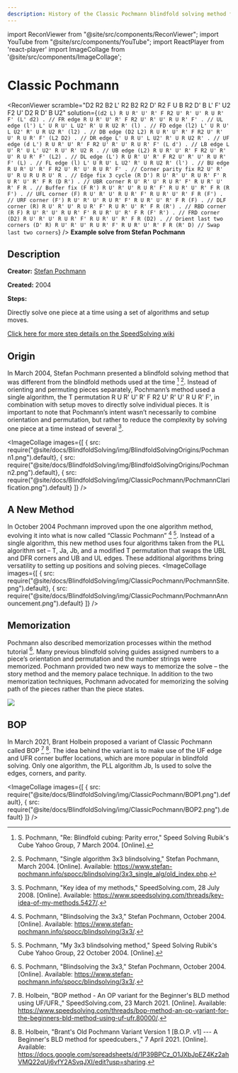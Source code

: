```yaml
---
description: History of the Classic Pochmann blindfold solving method for the Rubik's Cube.
---
```


import ReconViewer from "@site/src/components/ReconViewer";
import YouTube from "@site/src/components/YouTube";
import ReactPlayer from 'react-player'
import ImageCollage from '@site/src/components/ImageCollage';

# Classic Pochmann

<ReconViewer
scramble="D2 R2 B2 L' R2 B2 R2 D' R2 F U B R2 D' B L' F' U2 F2 U' D2 R D' B U2"
solution={`(d2 L) R U R' U' R' F R2 U' R' U' R U R' F' (L' d2) . // FR edge
R U R' U' R' F R2 U' R' U' R U R' F' . // UL edge
(l') L' U R U' L U2' R' U R U2 R' (l) . // FD edge
(l2) L' U R U' L U2' R' U R U2 R' (l2) . // DB edge
(D2 L2) R U R' U' R' F R2 U' R' U' R U R' F' (L2 D2) . // DR edge
L' U R U' L U2' R' U R U2 R' . // UF edge
(d L') R U R' U' R' F R2 U' R' U' R U R' F' (L d') . // LB edge
L U' R' U L' U2' R U' R' U2 R . // UB edge
(L2) R U R' U' R' F R2 U' R' U' R U R' F' (L2) . // DL edge
(L') R U R' U' R' F R2 U' R' U' R U R' F' (L) . // FL edge
(l) L' U R U' L U2' R' U R U2 R' (l') . // BU edge
R U R' U' R' F R2 U' R' U' R U R' F' . // Corner parity fix
R2 U' R' U' R U R U R U' R . // Edge fix 3 cycle
(R D') R U' R' U' R U R' F' R U R' U' R' F R (D R') . // UBR corner
R U' R' U' R U R' F' R U R' U' R' F R . // Buffer fix
(F R') R U' R' U' R U R' F' R U R' U' R' F R (R F') . // UFL corner
(F) R U' R' U' R U R' F' R U R' U' R' F R (F') . // URF corner
(F') R U' R' U' R U R' F' R U R' U' R' F R (F) . // DLF corner
(R) R U' R' U' R U R' F' R U R' U' R' F R (R') . // RBD corner
(R F) R U' R' U' R U R' F' R U R' U' R' F R (F' R') . // FRD corner
(D2) R U' R' U' R U R' F' R U R' U' R' F R (D2) . // Orient last two corners
(D' R) R U' R' U' R U R' F' R U R' U' R' F R (R' D) // Swap last two corners`}
/>
**Example solve from Stefan Pochmann**

## Description

**Creator:** [Stefan Pochmann](CubingContributors/MethodDevelopers.md#pochmann-stefan)

**Created:** 2004

**Steps:**

Directly solve one piece at a time using a set of algorithms and setup moves.

[Click here for more step details on the SpeedSolving wiki](https://www.speedsolving.com/wiki/index.php?title=Classic_Pochmann)

## Origin

In March 2004, Stefan Pochmann presented a blindfold solving method that was different from the blindfold methods used at the time [^pochmann-2004-1] [^pochmann-2004-2]. Instead of orienting and permuting pieces separately, Pochmann’s method used a single algorithm, the T permutation R U R' U' R' F R2 U' R' U' R U R' F', in combination with setup moves to directly solve individual pieces. It is important to note that Pochmann’s intent wasn’t necessarily to combine orientation and permutation, but rather to reduce the complexity by solving one piece at a time instead of several [^pochmann-2008].

<ImageCollage
images={[
{ src: require("@site/docs/BlindfoldSolving/img/BlindfoldSolvingOrigins/Pochmann1.png").default},
{ src: require("@site/docs/BlindfoldSolving/img/BlindfoldSolvingOrigins/Pochmann2.png").default},
{ src: require("@site/docs/BlindfoldSolving/img/ClassicPochmann/PochmannClarification.png").default}
]}
/>

## A New Method

In October 2004 Pochmann improved upon the one algorithm method, evolving it into what is now called “Classic Pochmann” [^pochmann-2004-3] [^pochmann-2004-4]. Instead of a single algorithm, this new method uses four algorithms taken from the PLL algorithm set – T, Ja, Jb, and a modified T permutation that swaps the UBL and DFR corners and UB and UL edges. These additional algorithms bring versatility to setting up positions and solving pieces.
<ImageCollage
images={[
{ src: require("@site/docs/BlindfoldSolving/img/ClassicPochmann/PochmannSite.png").default},
{ src: require("@site/docs/BlindfoldSolving/img/ClassicPochmann/PochmannAnnouncement.png").default}
]}
/>

## Memorization

Pochmann also described memorization processes within the method tutorial [^pochmann-2004-3]. Many previous blindfold solving guides assigned numbers to a piece’s orientation and permutation and the number strings were memorized. Pochmann provided two new ways to memorize the solve – the story method and the memory palace technique. In addition to the two memorization techniques, Pochmann advocated for memorizing the solving path of the pieces rather than the piece states.

![](../img/ClassicPochmann/Memorization.png)

## BOP

In March 2021, Brant Holbein proposed a variant of Classic Pochmann called BOP [^holbein-2021-1] [^holbein-2021-2]. The idea behind the variant is to make use of the UF edge and UFR corner buffer locations, which are more popular in blindfold solving. Only one algorithm, the PLL algorithm Jb, Is used to solve the edges, corners, and parity.

<ImageCollage
images={[
{ src: require("@site/docs/BlindfoldSolving/img/ClassicPochmann/BOP1.png").default},
{ src: require("@site/docs/BlindfoldSolving/img/ClassicPochmann/BOP2.png").default}
]}
/>

[^pochmann-2004-1]: S. Pochmann, "Re: Blindfold cubing: Parity error," Speed Solving Rubik's Cube Yahoo Group, 7 March 2004. [Online].

[^pochmann-2004-2]: S. Pochmann, "Single algorithm 3x3 blindsolving," Stefan Pochmann, March 2004. [Online]. Available: https://www.stefan-pochmann.info/spocc/blindsolving/3x3_single_alg/old_index.php.

[^pochmann-2008]: S. Pochmann, "Key idea of my methods," SpeedSolving.com, 28 July 2008. [Online]. Available: https://www.speedsolving.com/threads/key-idea-of-my-methods.5427/.

[^pochmann-2004-3]: S. Pochmann, "Blindsolving the 3x3," Stefan Pochmann, October 2004. [Online]. Available: https://www.stefan-pochmann.info/spocc/blindsolving/3x3/.

[^pochmann-2004-4]: S. Pochmann, "My 3x3 blindsolving method," Speed Solving Rubik's Cube Yahoo Group, 22 October 2004. [Online].

[^holbein-2021-1]: B. Holbein, "BOP method - An OP variant for the Beginner's BLD method using UF/UFR.," SpeedSolving.com, 23 March 2021. [Online]. Available: https://www.speedsolving.com/threads/bop-method-an-op-variant-for-the-beginners-bld-method-using-uf-ufr.80000/.

[^holbein-2021-2]: B. Holbein, "Brant's Old Pochmann Variant Version 1 [B.O.P. v1] --- A Beginner's BLD method for speedcubers.," 7 April 2021. [Online]. Available: https://docs.google.com/spreadsheets/d/1P39BPCz_O1JXbJpEZ4Kz2ahVMQ22qUj6vfY2ASvqJXI/edit?usp=sharing.
